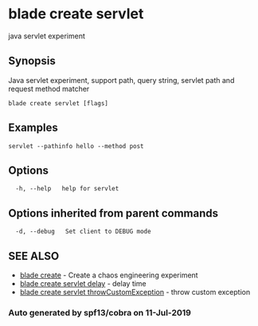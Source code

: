 # blade create servlet

java servlet experiment

## Synopsis

Java servlet experiment, support path, query string, servlet path and request method matcher

```text
blade create servlet [flags]
```

## Examples

```text
servlet --pathinfo hello --method post
```

## Options

```text
  -h, --help   help for servlet
```

## Options inherited from parent commands

```text
  -d, --debug   Set client to DEBUG mode
```

## SEE ALSO

* [blade create](blade_create.md)     - Create a chaos engineering experiment
* [blade create servlet delay](blade_create_servlet_delay.md)     - delay time
* [blade create servlet throwCustomException](blade_create_servlet_throwcustomexception.md)     - throw custom exception

### Auto generated by spf13/cobra on 11-Jul-2019

